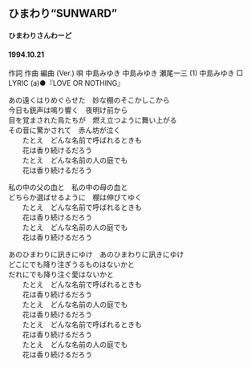 ## ひまわり“SUNWARD”
#### ひまわりさんわーど
#### 1994.10.21


作詞  作曲  編曲 (Ver.)   唄
中島みゆき   中島みゆき   瀬尾一三 (1)
中島みゆき
□ LYRIC (a)●『LOVE OR NOTHING』

あの遠くはりめぐらせた　妙な棚のそこかしこから  
今日も銃声は鳴り響く　夜明け前から  
目を覚まされた鳥たちが　燃え立つように舞い上がる  
その音に驚かされて　赤ん坊が泣く  
　　たとえ　どんな名前で呼ばれるときも  
　　花は香り続けるだろう  
　　たとえ　どんな名前の人の庭でも  
　　花は香り続けるだろう  
  
私の中の父の血と　私の中の母の血と  
どちらか選ばせるように　棚は伸びてゆく  
　　たとえ　どんな名前で呼ばれるときも  
　　花は香り続けるだろう  
　　たとえ　どんな名前の人の庭でも  
　　花は香り続けるだろう  
  
あのひまわりに訊きにゆけ　あのひまわりに訊きにゆけ  
どこにでも降り注ぎうるものはないかと  
だれにでも降り注ぐ愛はないかと  
　　たとえ　どんな名前で呼ばれるときも  
　　花は香り続けるだろう  
　　たとえ　どんな名前の人の庭でも  
　　花は香り続けるだろう  
　　たとえ　どんな名前で呼ばれるときも  
　　花は香り続けるだろう  
　　たとえ　どんな名前の人の庭でも  
　　花は香り続けるだろう  